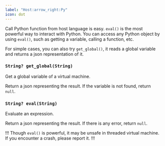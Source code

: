 ```yaml
---
label: "Host:arrow_right:Py"
icon: dot
---
```


Call Python function from host language is easy.
`eval()` is the most powerful way to interact with Python.
You can access any Python object by using `eval()`,
such as getting a variable, calling a function, etc.

For simple cases, you can also try `get_global()`,
it reads a global variable and returns a json representation of it.

### `String? get_global(String)`
Get a global variable of a virtual machine.

Return a json representing the result.
If the variable is not found, return `null`.

### `String? eval(String)`
Evaluate an expression.

Return a json representing the result.
If there is any error, return `null`.

!!!
Though `eval()` is powerful, it may be unsafe in threaded virtual machine.
If you encounter a crash, please report it.
!!!

